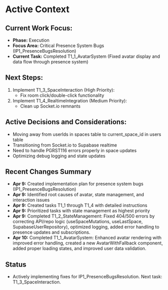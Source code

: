 # Active Context

## Current Work Focus:
- **Phase:** Execution
- **Focus Area:** Critical Presence System Bugs (IP1_PresenceBugsResolution)
- **Current Task:** Completed T1_1_AvatarSystem (Fixed avatar display and data flow through presence system)

## Next Steps:
1. Implement T1_3_SpaceInteraction (High Priority):
   - Fix room click/double-click functionality
2. Implement T1_4_RealtimeIntegration (Medium Priority):
   - Clean up Socket.io remnants

## Active Decisions and Considerations:
- Moving away from userIds in spaces table to current_space_id in users table
- Transitioning from Socket.io to Supabase realtime
- Need to handle PGRST116 errors properly in space updates
- Optimizing debug logging and state updates

## Recent Changes Summary
- **Apr 9:** Created implementation plan for presence system bugs (IP1_PresenceBugsResolution)
- **Apr 9:** Identified root causes of avatar, state management, and interaction issues
- **Apr 9:** Created tasks T1_1 through T1_4 with detailed instructions
- **Apr 9:** Prioritized tasks with state management as highest priority
- **Apr 9:** Completed T1_2_StateManagement: Fixed 404/500 errors by correcting API/repo logic (useSpaceMutations, useLastSpace, SupabaseUserRepository), optimized logging, added error handling to presence updates and subscriptions.
- **Apr 10:** Completed T1_1_AvatarSystem: Enhanced avatar rendering with improved error handling, created a new AvatarWithFallback component, added proper loading states, and improved user data validation.

## Status
- Actively implementing fixes for IP1_PresenceBugsResolution. Next task: T1_3_SpaceInteraction.
